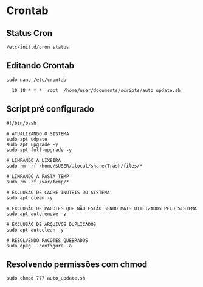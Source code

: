 # Crontab

## Status Cron
```
/etc/init.d/cron status
```

## Editando Crontab
```
sudo nano /etc/crontab
```

```
  10 18 * * *  root  /home/user/documents/scripts/auto_update.sh
```

## Script pré configurado
```
#!/bin/bash

# ATUALIZANDO O SISTEMA
sudo apt udpate
sudo apt upgrade -y
sudo apt full-upgrade -y

# LIMPANDO A LIXEIRA
sudo rm -rf /home/$USER/.local/share/Trash/files/*

# LIMPANDO A PASTA TEMP
sudo rm -rf /var/temp/*

# EXCLUSÃO DE CACHE INÚTEIS DO SISTEMA
sudo apt clean -y

# EXCLUSÃO DE PACOTES QUE NÃO ESTÃO SENDO MAIS UTILIZADOS PELO SISTEMA
sudo apt autoremove -y

# EXCLUSÃO DE ARQUIVOS DUPLICADOS
sudo apt autoclean -y

# RESOLVENDO PACOTES QUEBRADOS
sudo dpkg --configure -a
```

## Resolvendo permissões com chmod
```
sudo chmod 777 auto_update.sh
```
